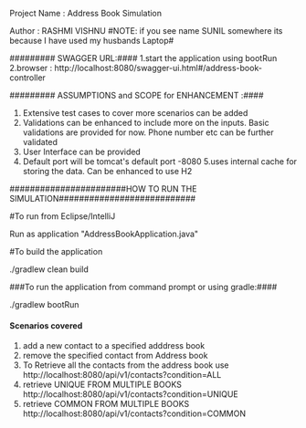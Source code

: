 Project Name : Address Book Simulation

Author : RASHMI VISHNU
#NOTE: if you see name SUNIL somewhere its because I have used my husbands Laptop#

######### SWAGGER URL:####
1.start the application using bootRun
2.browser : http://localhost:8080/swagger-ui.html#/address-book-controller

######### ASSUMPTIONS and SCOPE for ENHANCEMENT :####
1. Extensive test cases to cover more scenarios can be added
2. Validations can be enhanced to include more on the inputs. Basic validations are provided for now. Phone number etc can be further validated
3. User Interface can be provided
4. Default port will be tomcat's default port -8080
5.uses internal cache for storing the data. Can be enhanced to use H2 

#######################HOW TO RUN THE SIMULATION###########################

#To run from Eclipse/IntelliJ

Run as application "AddressBookApplication.java"

#To build the application

./gradlew clean build

###To run the application from command prompt or using gradle:####

./gradlew bootRun

#### Scenarios covered
1. add a new contact to a specified adddress book
2. remove the specified contact from Address book
3. To Retrieve all the contacts from the address book use http://localhost:8080/api/v1/contacts?condition=ALL
4. retrieve UNIQUE FROM MULTIPLE BOOKS http://localhost:8080/api/v1/contacts?condition=UNIQUE
5. retrieve COMMON FROM MULTIPLE BOOKS http://localhost:8080/api/v1/contacts?condition=COMMON

   

